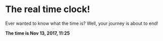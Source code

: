 # The real time clock!

Ever wanted to know what the time is? Well, your journey is about to end!

**The time is Nov 13, 2017, 11:25**